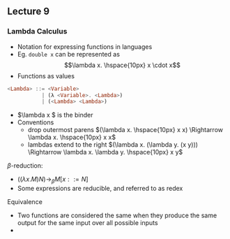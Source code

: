 ## Lecture 9

### Lambda Calculus

- Notation for expressing functions in languages
- Eg. `double x` can be represented as $$\lambda x. \hspace{10px} x \cdot x$$
- Functions as values

```haskell
<Lambda> ::= <Variable>
		   | (λ <Variable>. <Lambda>)
		   | (<Lambda> <Lambda>)
```

- $\lambda x $ is the binder 
- Conventions
  - drop outermost parens $(\lambda x. \hspace{10px} x x) \Rightarrow \lambda x. \hspace{10px} x x$ 
  - lambdas extend to the right $(\lambda x. (\lambda y. (x y))) \Rightarrow \lambda x. \lambda y. \hspace{10px} x y$

$\beta$-reduction:

- $((\lambda x. M) N) \rightarrow _{\beta} M[x::=N]$ 
- Some expressions are reducible, and referred to as redex

Equivalence

- Two functions are considered the same when they produce the same output for the same input over all possible inputs
- 


